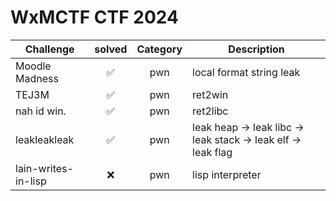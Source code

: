 # WxMCTF CTF 2024

| Challenge | solved | Category | Description | 
| --- | :---: | :---: | --- |
| Moodle Madness | ✅ | pwn | local format string leak |
| TEJ3M | ✅ | pwn | ret2win |
| nah id win. | ✅ | pwn | ret2libc |
| leakleakleak | ✅ | pwn | leak heap -> leak libc -> leak stack -> leak elf -> leak flag |
| lain-writes-in-lisp | ❌ | pwn | lisp interpreter |
